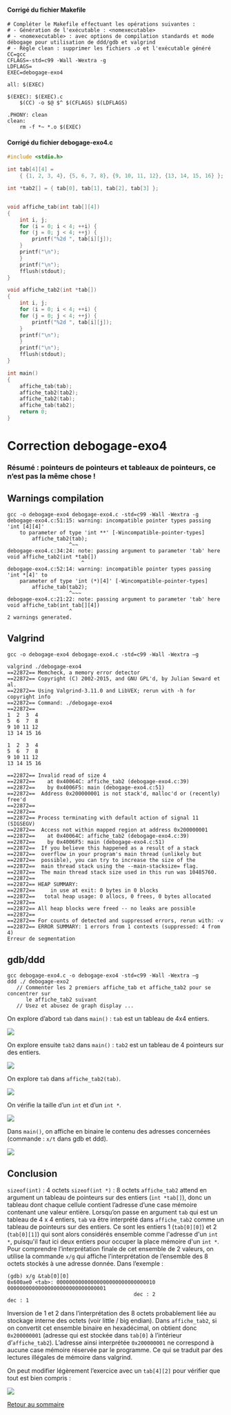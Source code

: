 #### Corrigé du fichier Makefile

```make
# Compléter le Makefile effectuant les opérations suivantes :
# - Génération de l'exécutable : <nomexecutable>
# - <nomexecutable> : avec options de compilation standards et mode débogage pour utilisation de ddd/gdb et valgrind
# - Règle clean : supprimer les fichiers .o et l'exécutable généré 
CC=gcc
CFLAGS=-std=c99 -Wall -Wextra -g
LDFLAGS=
EXEC=debogage-exo4

all: $(EXEC)

$(EXEC): $(EXEC).c
	$(CC) -o $@ $^ $(CFLAGS) $(LDFLAGS)

.PHONY: clean
clean:
	rm -f *~ *.o $(EXEC)

```

#### Corrigé du fichier debogage-exo4.c

```c
#include <stdio.h>

int tab[4][4] =
    { {1, 2, 3, 4}, {5, 6, 7, 8}, {9, 10, 11, 12}, {13, 14, 15, 16} };

int *tab2[] = { tab[0], tab[1], tab[2], tab[3] };


void affiche_tab(int tab[][4])
{
    int i, j;
    for (i = 0; i < 4; ++i) {
	for (j = 0; j < 4; ++j) {
	    printf("%2d ", tab[i][j]);
	}
	printf("\n");
    }
    printf("\n");
    fflush(stdout);
}

void affiche_tab2(int *tab[])
{
    int i, j;
    for (i = 0; i < 4; ++i) {
	for (j = 0; j < 4; ++j) {
	    printf("%2d ", tab[i][j]);
	}
	printf("\n");
    }
    printf("\n");
    fflush(stdout);
}

int main()
{
    affiche_tab(tab);
    affiche_tab2(tab2);
    affiche_tab2(tab);
    affiche_tab(tab2);
    return 0;
}


```


# Correction debogage-exo4

### Résumé : pointeurs de pointeurs et tableaux de pointeurs, ce n’est pas la même chose !

## Warnings compilation

    gcc -o debogage-exo4 debogage-exo4.c -std=c99 -Wall -Wextra -g
    debogage-exo4.c:51:15: warning: incompatible pointer types passing 'int [4][4]'
        to parameter of type 'int **' [-Wincompatible-pointer-types]
            affiche_tab2(tab);
                        ^~~
    debogage-exo4.c:34:24: note: passing argument to parameter 'tab' here
    void affiche_tab2(int *tab[])
                            ^
    debogage-exo4.c:52:14: warning: incompatible pointer types passing 'int *[4]' to
        parameter of type 'int (*)[4]' [-Wincompatible-pointer-types]
            affiche_tab(tab2);
                        ^~~~
    debogage-exo4.c:21:22: note: passing argument to parameter 'tab' here
    void affiche_tab(int tab[][4])
                        ^
    2 warnings generated.

## Valgrind

    gcc -o debogage-exo4 debogage-exo4.c -std=c99 -Wall -Wextra –g

    valgrind ./debogage-exo4
    ==22872== Memcheck, a memory error detector
    ==22872== Copyright (C) 2002-2015, and GNU GPL'd, by Julian Seward et al.
    ==22872== Using Valgrind-3.11.0 and LibVEX; rerun with -h for copyright info
    ==22872== Command: ./debogage-exo4
    ==22872==
    1  2  3  4
    5  6  7  8
    9 10 11 12
    13 14 15 16

    1  2  3  4
    5  6  7  8
    9 10 11 12
    13 14 15 16

    ==22872== Invalid read of size 4
    ==22872==    at 0x40064C: affiche_tab2 (debogage-exo4.c:39)
    ==22872==    by 0x4006F5: main (debogage-exo4.c:51)
    ==22872==  Address 0x200000001 is not stack'd, malloc'd or (recently) free'd
    ==22872==
    ==22872==
    ==22872== Process terminating with default action of signal 11 (SIGSEGV)
    ==22872==  Access not within mapped region at address 0x200000001
    ==22872==    at 0x40064C: affiche_tab2 (debogage-exo4.c:39)
    ==22872==    by 0x4006F5: main (debogage-exo4.c:51)
    ==22872==  If you believe this happened as a result of a stack
    ==22872==  overflow in your program's main thread (unlikely but
    ==22872==  possible), you can try to increase the size of the
    ==22872==  main thread stack using the --main-stacksize= flag.
    ==22872==  The main thread stack size used in this run was 10485760.
    ==22872==
    ==22872== HEAP SUMMARY:
    ==22872==     in use at exit: 0 bytes in 0 blocks
    ==22872==   total heap usage: 0 allocs, 0 frees, 0 bytes allocated
    ==22872==
    ==22872== All heap blocks were freed -- no leaks are possible
    ==22872==
    ==22872== For counts of detected and suppressed errors, rerun with: -v
    ==22872== ERROR SUMMARY: 1 errors from 1 contexts (suppressed: 4 from 4)
    Erreur de segmentation

## gdb/ddd

    gcc debogage-exo4.c -o debogage-exo4 -std=c99 -Wall -Wextra –g
    ddd ./ debogage-exo2
	   // Commenter les 2 premiers affiche_tab et affiche_tab2 pour se concentrer sur
          le affiche_tab2 suivant
	   // Usez et abusez de graph display ...

On explore d’abord `tab` dans `main()` : `tab` est un tableau de 4x4 entiers.

![](solution-ddd1.png)

On explore ensuite `tab2` dans `main()` : `tab2` est un tableau de 4 pointeurs sur des entiers.

![](solution-ddd2.png)

On explore `tab` dans `affiche_tab2(tab)`.

![](solution-ddd3.png)

On vérifie la taille d’un `int` et d’un `int *`.

![](solution-ddd4.png)

Dans `main()`, on affiche en binaire le contenu des adresses concernées (commande : `x/t` dans gdb et ddd).

![](solution-ddd5.png)

## Conclusion

`sizeof(int)` : 4 octets
`sizeof(int *)` : 8 octets
`affiche_tab2` attend en argument un tableau de pointeurs sur des entiers (`int *tab[]`), donc un tableau dont chaque cellule contient l’adresse d’une case mémoire contenant une valeur entière.
Lorsqu’on passe en argument `tab` qui est un tableau de 4 x 4 entiers, `tab` va être interprété dans `affiche_tab2` comme un tableau de pointeurs sur des entiers.
Ce sont les entiers 1 (`tab[0][0]`) et 2 (`tab[0][1]`) qui sont alors considérés ensemble comme l'adresse d'un `int *`, puisqu'il faut ici deux entiers pour occuper la place mémoire d'un `int *`.
Pour comprendre l’interprétation finale de cet ensemble de 2 valeurs, on utilise la commande `x/g` qui affiche l’interprétation de l’ensemble des 8 octets stockés à une adresse donnée. Dans l’exemple :

    (gdb) x/g &tab[0][0]
    0x600ae0 <tab>:	00000000000000000000000000000010 00000000000000000000000000000001
											 dec : 2						  dec : 1
Inversion de 1 et 2 dans l’interprétation des 8 octets probablement liée au stockage interne des octets (voir little / big endian).
Dans `affiche_tab2`, si on convertit cet ensemble binaire en hexadécimal, on obtient donc `0x200000001` (adresse qui est stockée dans `tab[0]` à l’intérieur d’`affiche_tab2`).
L’adresse ainsi interprétée `0x200000001` ne correspond à aucune case mémoire réservée par le programme.  Ce qui se traduit par des lectures illégales de mémoire dans valgrind.

On peut modifier légèrement l’exercice avec un `tab[4][2]` pour vérifier que tout est bien compris :

![](solution-ddd6.png)

[Retour au sommaire](?)